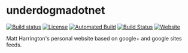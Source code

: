 # underdogmadotnet

[![Build status](https://img.shields.io/travis/querry43/underdogmadotnet.svg)](https://travis-ci.org/querry43/underdogmadotnet)
[![License](https://img.shields.io/github/license/querry43/underdogmadotnet.svg)](LICENSE)
[![Automated Build](https://img.shields.io/docker/automated/qrry/underdogmadotnet.svg)](https://hub.docker.com/r/qrry/underdogmadotnet/)
[![Build Status](https://img.shields.io/docker/build/qrry/underdogmadotnet.svg)](https://hub.docker.com/r/qrry/underdogmadotnet/)
[![Website](https://img.shields.io/website-up-down-green-red/https/underdogma.net.svg?label=underdogma.net)](https://underdogma.net/)

Matt Harrington's personal website based on google+ and google sites feeds.
